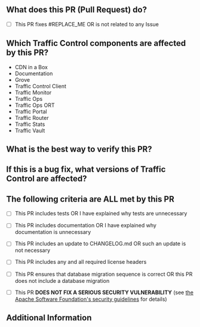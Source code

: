 <!--
************ STOP!! ************
If this Pull Request is intended to fix a security vulnerability, DO NOT submit it! Instead, contact
the Apache Software Foundation Security Team at security@trafficcontrol.apache.org and follow the
guidelines at https://www.apache.org/security/ regarding vulnerability disclosure.
-->
## What does this PR (Pull Request) do?
<!-- Explain the changes you made here. If this fixes an Issue, identify it by
replacing the text in the checkbox item with the Issue number e.g.

- [x] This PR fixes #9001 OR is not related to any Issue

^ This will automatically close Issue number 9001 when the Pull Request is
merged (The '#' is important).

Be sure you check the box properly, see the "The following criteria are ALL
met by this PR" section for details.
-->

- [ ] This PR fixes #REPLACE_ME OR is not related to any Issue <!-- You can check for an issue here: https://github.com/apache/trafficcontrol/issues -->


## Which Traffic Control components are affected by this PR?
<!-- Please delete all components from this list that are NOT affected by this
Pull Request. Also, feel free to add the name of a tool or script that is
affected but not on the list.

Additionally, if this Pull Request does NOT affect documentation, please
explain why documentation is not required. -->

- CDN in a Box
- Documentation
- Grove
- Traffic Control Client <!-- Please specify which; e.g. 'Python', 'Go', 'Java' -->
- Traffic Monitor
- Traffic Ops
- Traffic Ops ORT
- Traffic Portal
- Traffic Router
- Traffic Stats
- Traffic Vault

## What is the best way to verify this PR?
<!-- Please include here ALL the steps necessary to test your Pull Request. If
it includes tests (and most should), outline here the steps needed to run the
tests. If not, lay out the manual testing procedure and please explain why
tests are unnecessary for this Pull Request. -->

## If this is a bug fix, what versions of Traffic Control are affected?
<!-- If this PR fixes a bug, please list here all of the affected versions - to
the best of your knowledge. It's also pretty helpful to include a commit hash
of where 'master' is at the time this PR is opened (if it affects master),
because what 'master' means will change over time. For example, if this PR
fixes a bug that's present in master (at commit hash '1df853c8'), in v4.0.0,
and in the current 4.0.1 Release candidate (e.g. RC1), then this list would
look like:

- master (1df853c8)
- 4.0.0
- 4.0.1 (RC1)

If you don't know what other versions might have this bug, AND don't know how
to find the commit hash of 'master', then feel free to leave this section
blank (or, preferably, delete it entirely).
 -->


## The following criteria are ALL met by this PR
<!-- Check the boxes to signify that the associated statement is true. To
"check a box", replace the space inside of the square brackets with an 'x'.
e.g.

- [ x] <- Wrong
- [x ] <- Wrong
- [] <- Wrong
- [*] <- Wrong
- [x] <- Correct!

-->

- [ ] This PR includes tests OR I have explained why tests are unnecessary
- [ ] This PR includes documentation OR I have explained why documentation is unnecessary
- [ ] This PR includes an update to CHANGELOG.md OR such an update is not necessary
- [ ] This PR includes any and all required license headers
- [ ] This PR ensures that database migration sequence is correct OR this PR does not include a database migration
- [ ] This PR **DOES NOT FIX A SERIOUS SECURITY VULNERABILITY** (see [the Apache Software Foundation's security guidelines](https://www.apache.org/security/) for details)


## Additional Information
<!-- If you would like to include any additional information on the PR for
potential reviewers please put it here.

Some examples of this would be:

- Before and after screenshots/gifs of the Traffic Portal if it is affected
- Links to other dependent Pull Requests
- References to relevant context (e.g. new/updates to dependent libraries,
mailing list records, blueprints)

Feel free to leave this section blank (or, preferably, delete it entirely).
-->

<!--
Licensed to the Apache Software Foundation (ASF) under one
or more contributor license agreements.  See the NOTICE file
distributed with this work for additional information
regarding copyright ownership.  The ASF licenses this file
to you under the Apache License, Version 2.0 (the
"License"); you may not use this file except in compliance
with the License.  You may obtain a copy of the License at

    http://www.apache.org/licenses/LICENSE-2.0

Unless required by applicable law or agreed to in writing,
software distributed under the License is distributed on an
"AS IS" BASIS, WITHOUT WARRANTIES OR CONDITIONS OF ANY
KIND, either express or implied.  See the License for the
specific language governing permissions and limitations
under the License.
-->
